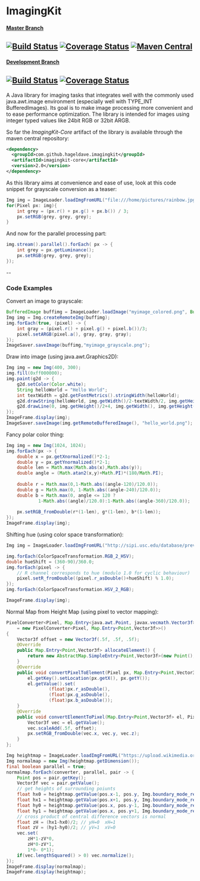 # ImagingKit
#### [Master Branch](https://github.com/hageldave/ImagingKit/tree/master)
[![Build Status](https://travis-ci.org/hageldave/ImagingKit.svg?branch=master)](https://travis-ci.org/hageldave/ImagingKit/branches)
[![Coverage Status](https://coveralls.io/repos/github/hageldave/ImagingKit/badge.svg?branch=master)](https://coveralls.io/github/hageldave/ImagingKit?branch=master)
[![Maven Central](https://img.shields.io/maven-central/v/com.github.hageldave.imagingkit/imagingkit-core.svg)](http://search.maven.org/#artifactdetails|com.github.hageldave.imagingkit|imagingkit-core|1.4|jar)
---
#### [Development Branch](https://github.com/hageldave/ImagingKit/tree/devel2.0)
[![Build Status](https://travis-ci.org/hageldave/ImagingKit.svg?branch=devel2.0)](https://travis-ci.org/hageldave/ImagingKit/branches)
[![Coverage Status](https://coveralls.io/repos/github/hageldave/ImagingKit/badge.svg?branch=devel2.0)](https://coveralls.io/github/hageldave/ImagingKit?branch=devel2.0)
---

A Java library for imaging tasks that integrates well with the commonly used java.awt.image environment (especially well with TYPE_INT BufferedImages). Its goal is to make image processing more convenient and to ease performance optimization. The library is intended for images using integer typed values like 24bit RGB or 32bit ARGB. 

So far the *ImagingKit-Core* artifact of the library is available through the maven central repository:
```xml
<dependency>
  <groupId>com.github.hageldave.imagingkit</groupId>
  <artifactId>imagingkit-core</artifactId>
  <version>2.0</version>
</dependency>
```

As this library aims at convenience and ease of use, look at this code snippet for grayscale conversion as a teaser:
```java
Img img = ImageLoader.loadImgFromURL("file:///home/pictures/rainbow.jpg");
for(Pixel px: img){
    int grey = (px.r() + px.g() + px.b()) / 3;
    px.setRGB(grey, grey, grey);
}
```
And now for the parallel processing part:
```java
img.stream().parallel().forEach( px -> {
    int grey = px.getLuminance();
    px.setRGB(grey, grey, grey);
});
```


--
### Code Examples
Convert an image to grayscale:
```java
BufferedImage buffimg = ImageLoader.loadImage("myimage_colored.png", BufferedImage.TYPE_INT_ARGB);
Img img = Img.createRemoteImg(buffimg);
img.forEach(true, (pixel) -> {
    int gray = (pixel.r() + pixel.g() + pixel.b())/3;
    pixel.setARGB(pixel.a(), gray, gray, gray);
});
ImageSaver.saveImage(buffimg,"myimage_grayscale.png");
```
Draw into image (using java.awt.Graphics2D):
```java
Img img = new Img(400, 300);
img.fill(0xff000000);
img.paint(g2d -> {
	g2d.setColor(Color.white);
	String helloWorld = "Hello World";
	int textWidth = g2d.getFontMetrics().stringWidth(helloWorld);
	g2d.drawString(helloWorld, img.getWidth()/2-textWidth/2, img.getHeight()/2);
	g2d.drawLine(0, img.getHeight()/2+4, img.getWidth(), img.getHeight()/2+4);
});
ImageFrame.display(img);
ImageSaver.saveImage(img.getRemoteBufferedImage(), "hello_world.png");
```
Fancy polar color thing:
```java
Img img = new Img(1024, 1024);
img.forEach(px -> {
	double x = px.getXnormalized()*2-1;
	double y = px.getYnormalized()*2-1;
	double len = Math.max(Math.abs(x),Math.abs(y));
	double angle = (Math.atan2(x,y)+Math.PI)*(180/Math.PI);
	
	double r = Math.max(0,1-Math.abs((angle-120)/120.0));
	double g = Math.max(0, 1-Math.abs((angle-240)/120.0));
	double b = Math.max(0, angle <= 120 ? 
			1-Math.abs((angle)/120.0):1-Math.abs((angle-360)/120.0));
	
	px.setRGB_fromDouble(r*(1-len), g*(1-len), b*(1-len));
});
ImageFrame.display(img);
```
Shifting hue (using color space transformation):
```java
Img img = ImageLoader.loadImgFromURL("http://sipi.usc.edu/database/preview/misc/4.2.03.png");

img.forEach(ColorSpaceTransformation.RGB_2_HSV);
double hueShift = (360-90)/360.0;
img.forEach(pixel -> {
	// R channel corresponds to hue (modulo 1.0 for cyclic behaviour)
	pixel.setR_fromDouble((pixel.r_asDouble()+hueShift) % 1.0);
});
img.forEach(ColorSpaceTransformation.HSV_2_RGB);

ImageFrame.display(img);
```
Normal Map from Height Map (using pixel to vector mapping):
```java
PixelConverter<Pixel, Map.Entry<java.awt.Point, javax.vecmath.Vector3f>> converter
	= new PixelConverter<Pixel, Map.Entry<Point,Vector3f>>()
{
	Vector3f offset = new Vector3f(.5f, .5f, .5f);
	@Override
	public Map.Entry<Point,Vector3f> allocateElement() {
		return new AbstractMap.SimpleEntry<Point,Vector3f>(new Point(), new Vector3f());
	}
	@Override
	public void convertPixelToElement(Pixel px, Map.Entry<Point,Vector3f> el) {
		el.getKey().setLocation(px.getX(), px.getY());
		el.getValue().set(
				(float)px.r_asDouble(), 
				(float)px.g_asDouble(), 
				(float)px.b_asDouble());
	}
	@Override
	public void convertElementToPixel(Map.Entry<Point,Vector3f> el, Pixel px) {
		Vector3f vec = el.getValue();
		vec.scaleAdd(.5f, offset);
		px.setRGB_fromDouble(vec.x, vec.y, vec.z);
	}
};

Img heightmap = ImageLoader.loadImgFromURL("https://upload.wikimedia.org/wikipedia/commons/5/57/Heightmap.png");
Img normalmap = new Img(heightmap.getDimension());
final boolean parallel = true;
normalmap.forEach(converter, parallel, pair -> {
	Point pos = pair.getKey();
	Vector3f vec = pair.getValue();
	// get heights of surrounding poiunts
	float hx0 = heightmap.getValue(pos.x-1, pos.y, Img.boundary_mode_repeat_edge);
	float hx1 = heightmap.getValue(pos.x+1, pos.y, Img.boundary_mode_repeat_edge);
	float hy0 = heightmap.getValue(pos.x, pos.y-1, Img.boundary_mode_repeat_edge);
	float hy1 = heightmap.getValue(pos.x, pos.y+1, Img.boundary_mode_repeat_edge);
	// cross product of central difference vectors is normal
	float zH = (hx1-hx0)/2; // yH=0  xH=1
	float zV = (hy1-hy0)/2; // yV=1  xV=0
	vec.set(
		zH*1-zV*0, 
		zH*0-zV*1, 
		1*0- 0*1);
	if(vec.lengthSquared() > 0) vec.normalize();
});
ImageFrame.display(normalmap);
ImageFrame.display(heightmap);
```
